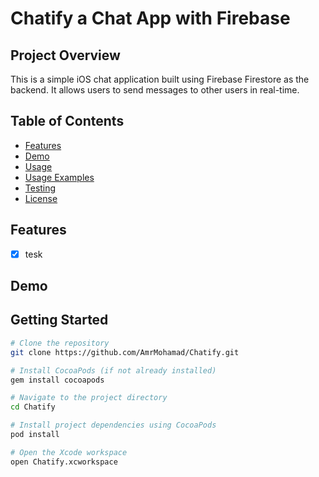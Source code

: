 # Chatify a Chat App with Firebase

## Project Overview
This is a simple iOS chat application built using Firebase Firestore as the backend. It allows users to send messages to other users in real-time.

## Table of Contents
- [Features](#features)
- [Demo](#demo)
- [Usage](#usage)
- [Usage Examples](#usage-examples)
- [Testing](#testing)
- [License](#license)

## Features

- [x] tesk

## Demo

## Getting Started

```bash
# Clone the repository
git clone https://github.com/AmrMohamad/Chatify.git

# Install CocoaPods (if not already installed)
gem install cocoapods

# Navigate to the project directory
cd Chatify

# Install project dependencies using CocoaPods
pod install

# Open the Xcode workspace
open Chatify.xcworkspace
```







<!--
This is a simple iOS chat application built using Firebase as the backend. It allows users to sign in with their Google accounts and send messages to other users in real-time.

## Features

- User authentication with Google Sign-In
- Real-time messaging using Firebase Firestore
- Clean and intuitive user interface
- Message timestamp and sender information
- Offline support for messaging

## Requirements

- iOS 12.0+
- Xcode 12.0+
- Cocoapods (for Firebase dependencies)

## Getting Started

1. Clone the repository:

```bash
git clone https://github.com/yourusername/chat-app.git
cd chat-app
```

2. Install the required dependencies using Cocoapods:

```bash
pod install
```

3. Open the `ChatApp.xcworkspace` file in Xcode.

4. Set up Firebase in your project:
   - Create a new Firebase project on the [Firebase Console](https://console.firebase.google.com/).
   - Follow the instructions to add your iOS app to the project.
   - Download the `GoogleService-Info.plist` file and add it to your Xcode project.

5. Enable Google Sign-In in the Firebase Console:
   - Go to the Authentication section and enable Google as a sign-in method.

6. Run the app in the simulator or on a physical device.

## Firebase Configuration

This app uses Firebase for real-time messaging. The necessary Firebase configurations can be found in the `AppDelegate.swift` file. Make sure to replace the placeholders with your own Firebase credentials.

```swift
FirebaseApp.configure()
let db = Firestore.firestore()
```

## Directory Structure

```
- ChatApp
  - Controllers
    - ChatViewController.swift
    - ...
  - Models
    - Message.swift
    - ...
  - Views
    - MessageCell.swift
    - ...
  - Supporting Files
    - AppDelegate.swift
    - ...
```

## Usage

1. Launch the app on your iOS device or simulator.
2. Sign in with your Google account.
3. Start sending and receiving messages in real-time.

## Contributing

If you'd like to contribute to this project, please follow these steps:

1. Fork the repository.
2. Create a new branch for your feature or bug fix.
3. Make your changes and commit them with a descriptive commit message.
4. Push your changes to your fork.
5. Submit a pull request to the `main` branch of the original repository.

## License

This project is licensed under the MIT License - see the [LICENSE](LICENSE) file for details.

## Acknowledgments

- [Firebase](https://firebase.google.com/) for providing an easy-to-use backend service.
- [GoogleSignIn](https://developers.google.com/identity/sign-in/ios) for simplifying user authentication.

## Contact

For any inquiries or feedback, please contact [Your Name](mailto:youremail@example.com).

---

Feel free to customize this README according to your specific project details. Make sure to provide clear instructions for setting up and running the app, and include any additional information that may be relevant to developers or users.

-->